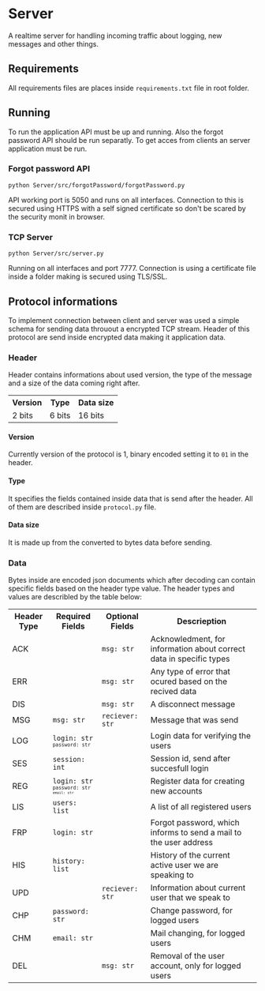 # Server
A realtime server for handling incoming traffic about logging, new messages and other things.

## Requirements
All requirements files are places inside `requirements.txt` file in root folder.

## Running
To run the application API must be up and running. Also the forgot password API should be run separatly. To get acces from clients an server application must be run. 

### Forgot password API 
`python Server/src/forgotPassword/forgotPassword.py`

API working port is 5050 and runs on all interfaces. Connection to this is secured using HTTPS with a self signed certificate so don't be scared by the security monit in browser. 

### TCP Server
`python Server/src/server.py`

Running on all interfaces and port 7777. Connection is using a certificate file inside a folder making is secured using TLS/SSL.

## Protocol informations
To implement connection between client and server was used a simple schema for sending data throuout a encrypted TCP stream. Header of this protocol are send inside encrypted data making it application data.

### Header
Header contains informations about used version, the type of the message and a size of the data coming right after.

<table>
    <tr>
        <th>Version</th>
        <th>Type</th>
        <th>Data size</th>
    </tr>
    <tr>
        <td>2 bits</td>
        <td>6 bits</td>
        <td>16 bits</td>
    </tr>
</table>

#### Version
Currently version of the protocol is 1, binary encoded setting it to `01` in the header.

#### Type
It specifies the fields contained inside data that is send after the header. All of them are described inside `protocol.py` file.

#### Data size
It is made up from the converted to bytes data before sending.

### Data
Bytes inside are encoded json documents which after decoding can contain specific fields based on the header type value. The header types and values are describled by the table below:

<table>
    <tr>
        <th>Header Type</th>
        <th>Required Fields</th>
        <th>Optional Fields</th>
        <th>Descrieption</th>
    </tr>
    <tr>
        <td>ACK</td>
        <td></td>
        <td><code>msg: str<code></td>
        <td>Acknowledment, for information about correct data in specific types</td>
    </tr>
    <tr>
        <td>ERR</td>
        <td></td>
        <td><code>msg: str<code></td>
        <td>Any type of error that ocured based on the recived data</td>
    </tr>
    <tr>
        <td>DIS</td>
        <td></td>
        <td><code>msg: str<code></td>
        <td>A disconnect message</td>
    </tr>
    <tr>
        <td>MSG</td>
        <td><code>msg: str<code></td>
        <td><code>reciever: str<code></td>
        <td>Message that was send</td>
    </tr>
    <tr>
        <td>LOG</td>
        <td><code>login: str<code><br><code>password: str<code></td>
        <td></td>
        <td>Login data for verifying the users</td>
    </tr>
    <tr>
        <td>SES</td>
        <td><code>session: int<code></td>
        <td></td>
        <td>Session id, send after succesfull login</td>
    </tr>
    <tr>
        <td>REG</td>
        <td><code>login: str<code><br><code>password: str<code><br><code>email: str<code></td>
        <td></td>
        <td>Register data for creating new accounts</td>
    </tr>
    <tr>
        <td>LIS</td>
        <td><code>users: list<code></td>
        <td></td>
        <td>A list of all registered users</td>
    </tr>
    <tr>
        <td>FRP</td>
        <td><code>login: str<code></td>
        <td></td>
        <td>Forgot password, which informs to send a mail to the user address</td>
    </tr>
    <tr>
        <td>HIS</td>
        <td><code>history: list<code></td>
        <td></td>
        <td>History of the current active user we are speaking to</td>
    </tr>
    <tr>
        <td>UPD</td>
        <td></td>
        <td><code>reciever: str<code></td>
        <td>Information about current user that we speak to</td>
    </tr>
    <tr>
        <td>CHP</td>
        <td><code>password: str<code></td>
        <td></td>
        <td>Change password, for logged users</td>
    </tr>
    <tr>
        <td>CHM</td>
        <td><code>email: str<code></td>
        <td></td>
        <td>Mail changing, for logged users</td>
    </tr>
    <tr>
        <td>DEL</td>
        <td></td>
        <td><code>msg: str<code></td>
        <td>Removal of the user account, only for logged users</td>
    </tr>
</table>